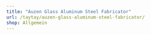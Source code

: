 ```yaml
---
title: "Auzen Glass Aluminum Steel Fabricator"
url: /taytay/auzen-glass-aluminum-steel-fabricator/
shop: Allgemein
---
```

